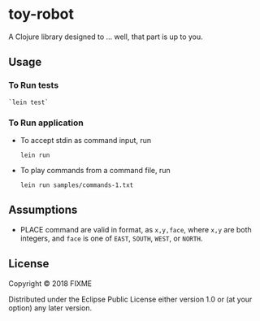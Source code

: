 # toy-robot

A Clojure library designed to ... well, that part is up to you.

## Usage

### To Run tests

    `lein test`

### To Run application
- To accept stdin as command input, run

    `lein run`
- To play commands from a command file, run

    `lein run samples/commands-1.txt`

## Assumptions
- PLACE command are valid in format, as `x,y,face`, where `x,y` are both integers, and `face` is one of `EAST`, `SOUTH`, `WEST`, or `NORTH`.

## License

Copyright © 2018 FIXME

Distributed under the Eclipse Public License either version 1.0 or (at
your option) any later version.
